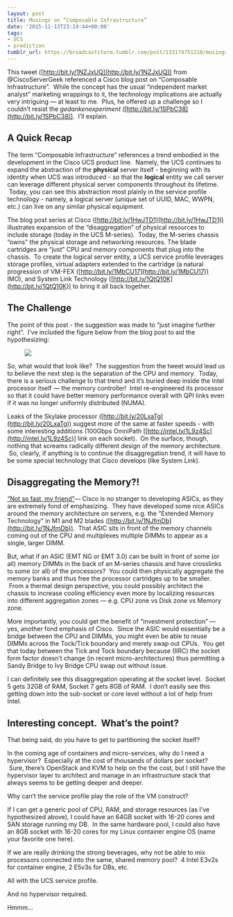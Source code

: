 ```yaml
---
layout: post
title: Musings on “Composable Infrastructure”
date: '2015-11-13T23:14:44+00:00'
tags:
- UCS
- prediction
tumblr_url: https://broadcaststorm.tumblr.com/post/133174751218/musings-on-composable-infrastructure
---
```

This tweet ([http://bit.ly/1NZJxUQ](http://bit.ly/1NZJxUQ)) from @CiscoServerGeek referenced a Cisco blog post on “Composable Infrastructure”. &nbsp;While the concept has the usual “independent market analyst” marketing wrappings to it, the technology implications are actually very intriguing — at least to me. &nbsp;Plus, he offered up a challenge so I couldn’t resist the _gedankenexperiment_ ([http://bit.ly/1SPbC38](http://bit.ly/1SPbC38)). &nbsp;I’ll explain. &nbsp;

## A Quick Recap

The term “Composable Infrastructure” references a trend embodied in the development in the Cisco UCS product line. &nbsp;Namely, the UCS continues to expand the abstraction of the **physical** server itself - beginning with its identity when UCS was introduced - so that the **logical** entity we call server can leverage different physical server components throughout its lifetime. &nbsp;Today, you can see this abstraction most plainly in the service profile technology - namely, a logical server (unique set of UUID, MAC, WWPN, etc.) can live on any similar physical equipment.

The blog post series at Cisco ([http://bit.ly/1HwJTD1](http://bit.ly/1HwJTD1)) illustrates expansion of the “disaggregation” of physical resources to include storage (today in the UCS M-series). &nbsp;Today, the M-series chassis “owns" the physical storage and networking resources. The blade cartridges are “just” CPU and memory components that plug into the chassis. &nbsp;To create the logical server entity, a UCS service profile leverages storage profiles, virtual adapters extended to the cartridge (a natural progression of VM-FEX ([http://bit.ly/1MbCU17](http://bit.ly/1MbCU17)) IMO), and System Link Technology ([http://bit.ly/1QtQ10K](http://bit.ly/1QtQ10K)) to bring it all back together. &nbsp;

## The Challenge

The point of this post - the suggestion was made to “just imagine further right”. &nbsp;I’ve included the figure below from the blog post to aid the hypothesizing:&nbsp;

<figure data-orig-width="550" data-orig-height="306" class="tmblr-full"><img src="https://64.media.tumblr.com/458d22919c462554fad9d7518ee44b41/tumblr_inline_nxschlJ2iM1re93or_540.png" data-orig-width="550" data-orig-height="306"></figure>

So, what would that look like? &nbsp;The suggestion from the tweet would lead us to believe the next step is the separation of the CPU and memory. &nbsp;Today, there is a serious challenge to that trend and it’s buried deep inside the Intel processor itself — the memory controller! &nbsp;Intel re-engineered its processor so that it could have better memory performance overall with QPI links even if it was no longer uniformly distributed (NUMA).

Leaks of the Skylake processor ([http://bit.ly/20LxaTg](http://bit.ly/20LxaTg)) suggest more of the same at faster speeds - with some interesting additions (100Gbps OmniPath [[http://intel.ly/1L9z4Sc](http://intel.ly/1L9z4Sc)] link on each socket). &nbsp;On the surface, though, nothing that screams radically different design of the memory architecture. &nbsp;So, clearly, if anything is to continue the disaggregation trend, it will have to be some special technology that Cisco develops (like System Link).

## Disaggregating the Memory?!

[“Not so fast, my friend”](http://bit.ly/1OJOofW)— Cisco is no stranger to developing ASICs, as they are extremely fond of emphasizing. &nbsp;They have developed some nice ASICs around the memory architecture on servers, e.g. the “Extended Memory Technology” in M1 and M2 blades ([http://bit.ly/1NJfmDb](http://bit.ly/1NJfmDb)). &nbsp;That ASIC sits in front of the memory channels coming out of the CPU and multiplexes multiple DIMMs to appear as a single, larger DIMM.&nbsp;

But, what if an ASIC (EMT NG or EMT 3.0) can be built in front of some (or all) memory DIMMs in the back of an M-series chassis and have crosslinks to some (or all) of the processors? &nbsp;You could then physically aggregate the memory banks and thus free the processor cartridges up to be smaller. &nbsp;From a thermal design perspective, you could possibly architect the chassis to increase cooling efficiency even more by localizing resources into different aggregation zones — e.g. CPU zone vs Disk zone vs Memory zone.

More importantly, you could get the benefit of “investment protection” — yes, another fond emphasis of Cisco. &nbsp;Since the ASIC would essentially be a bridge between the CPU and DIMMs, you might even be able to reuse DIMMs across the Tock/Tick boundary and merely swap out CPUs. &nbsp;You get that today between the Tick and Tock boundary because (IIRC) the socket form factor doesn’t change (in recent micro-architectures) thus permitting a Sandy Bridge to Ivy Bridge CPU swap out without issue.

I can definitely see this disaggregation operating at the socket level. &nbsp;Socket 5 gets 32GB of RAM, Socket 7 gets 8GB of RAM. &nbsp;I don’t easily see this getting down into the sub-socket or core level without a lot of help from Intel.

## Interesting concept. &nbsp;What’s the point?

That being said, do you have to get to partitioning the socket itself?&nbsp;

In the coming age of containers and micro-services, why do I need a hypervisor? &nbsp;Especially at the cost of thousands of dollars per socket? &nbsp;Sure, there’s OpenStack and KVM to help on the the cost, but I still have the hypervisor layer to architect and manage in an infrastructure stack that always seems to be getting deeper and deeper.

Why can’t the service profile play the role of the VM construct?

If I can get a generic pool of CPU, RAM, and storage resources (as I’ve hypothesized above), I could have an 64GB socket with 16-20 cores and SAN storage running my DB. &nbsp;In the same hardware pool, I could also have an 8GB socket with 16-20 cores for my Linux container engine OS (name your favorite one here).

If we are really drinking the strong beverages, why not be able to mix processors connected into the same, shared memory pool? &nbsp;4 Intel E3v2s for container engine, 2 E5v3s for DBs, etc. &nbsp;

All with the UCS service profile.

And no hypervisor required.

Hmmm…


